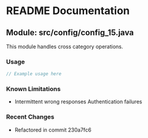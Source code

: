 # README Documentation

## Module: src/config/config_15.java

This module handles cross category operations.

### Usage

```javascript
// Example usage here
```

### Known Limitations

- Intermittent wrong responses Authentication failures

### Recent Changes

- Refactored in commit 230a7fc6
